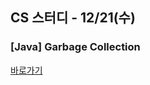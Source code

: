 ## CS 스터디 - 12/21(수)
### [Java] Garbage Collection

[바로가기](https://www.notion.so/Garbage-Collection-0169733755274af783d532076f34e3a0)
